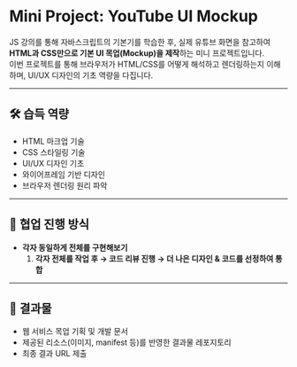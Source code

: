 # Mini Project: YouTube UI Mockup

JS 강의를 통해 자바스크립트의 기본기를 학습한 후, 실제 유튜브 화면을 참고하여 **HTML과 CSS만으로 기본 UI 목업(Mockup)을 제작**하는 미니 프로젝트입니다.  
이번 프로젝트를 통해 브라우저가 HTML/CSS를 어떻게 해석하고 렌더링하는지 이해하며, UI/UX 디자인의 기초 역량을 다집니다.

---

## 🛠️ 습득 역량
- HTML 마크업 기술
- CSS 스타일링 기술
- UI/UX 디자인 기초
- 와이어프레임 기반 디자인
- 브라우저 렌더링 원리 파악

---

## 👥 협업 진행 방식
- **각자 동일하게 전체를 구현해보기**
  1. **각자 전체를 작업 후 → 코드 리뷰 진행 → 더 나은 디자인 & 코드를 선정하여 통합**

---

## 📌 결과물
- 웹 서비스 목업 기획 및 개발 문서
- 제공된 리소스(이미지, manifest 등)를 반영한 결과물 레포지토리  
- 최종 결과 URL 제출
